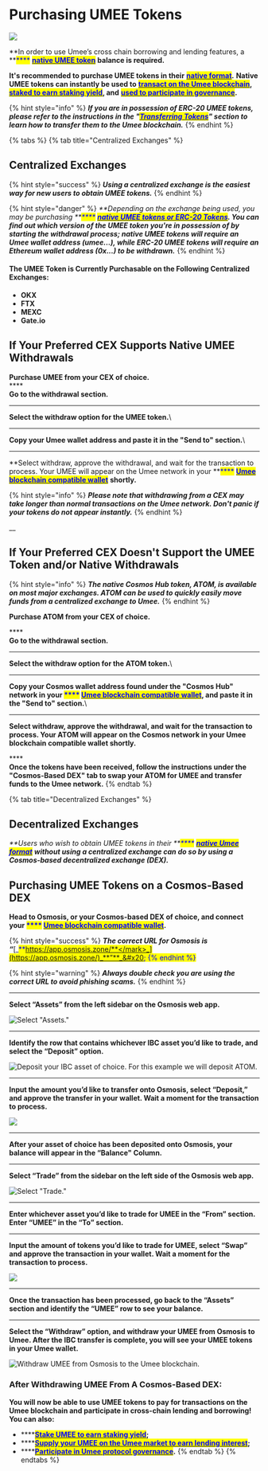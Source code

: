 # Purchasing UMEE Tokens

![](<../../.gitbook/assets/Umee\_Banners\_for site\_1500x500\_2-2 (1).png>)

**In order to use Umee’s cross chain borrowing and lending features, a **<mark style="color:blue;">****</mark> [<mark style="color:blue;">**native UMEE token**</mark>](../../overview/the-umee-token/) **balance is required.**&#x20;

**It's recommended to purchase UMEE tokens in their** [<mark style="color:blue;">**native format**</mark>](../../overview/the-umee-token/token-format.md)**.** **Native UMEE tokens can instantly be used to** [<mark style="color:blue;">**transact on the Umee blockchain**</mark>](../using-the-web-app/supply-and-withdraw.md)**,** [<mark style="color:blue;">**staked to earn staking yield**</mark>](../staking-umee/)**, and** [<mark style="color:blue;">**used to participate in governance**</mark>](../participating-in-governance.md)**.**

{% hint style="info" %}
_**If you are in possession of ERC-20 UMEE tokens, please refer to the instructions in the "**_[_<mark style="color:blue;">**Transferring Tokens**</mark>_](../using-the-web-app/transferring-tokens.md)_**" section to learn how to transfer them to the Umee blockchain.**_
{% endhint %}

{% tabs %}
{% tab title="Centralized Exchanges" %}
## Centralized Exchanges

{% hint style="success" %}
_**Using a centralized exchange is the easiest way for new users to obtain UMEE tokens.**_
{% endhint %}

{% hint style="danger" %}
_**Depending on the exchange being used, you may be purchasing **<mark style="color:blue;">****</mark>_ [_<mark style="color:blue;">**native UMEE tokens or ERC-20 Tokens**</mark>_](../../overview/the-umee-token/token-format.md)_**. You can find out which version of the UMEE token you're in possession of by starting the withdrawal process; native UMEE tokens will require an Umee wallet address (umee...), while ERC-20 UMEE tokens will require an Ethereum wallet address (0x...) to be withdrawn.**_
{% endhint %}

#### The UMEE Token is Currently Purchasable on the Following Centralized Exchanges:

* **OKX**
* **FTX**
* **MEXC**
* **Gate.io**

## If Your Preferred CEX Supports Native UMEE Withdrawals

**Purchase UMEE from your CEX of choice.**\
****\
**Go to the withdrawal section.**

****

**Select the withdraw option for the UMEE token.**\
****

**Copy your Umee wallet address and paste it in the "Send to" section.**\
****

**Select withdraw, approve the withdrawal, and wait for the transaction to process. Your UMEE will appear on the Umee network in your **<mark style="color:blue;">****</mark> [<mark style="color:blue;">**Umee blockchain compatible wallet**</mark>](creating-a-wallet.md) **shortly.**

{% hint style="info" %}
_**Please note that withdrawing from a CEX may take longer than normal transactions on the Umee network. Don't panic if your tokens do not appear instantly.**_
{% endhint %}

__

## If Your Preferred CEX Doesn't Support the UMEE Token and/or Native Withdrawals

{% hint style="info" %}
_**The native Cosmos Hub token, ATOM, is available on most major exchanges. ATOM can be used to quickly easily move funds from a centralized exchange to Umee.**_
{% endhint %}

**Purchase ATOM from your CEX of choice.**

****\
**Go to the withdrawal section.**

****

**Select the withdraw option for the ATOM token.**\
****

**Copy your Cosmos wallet address found under the "Cosmos Hub" network in your **<mark style="color:blue;">****</mark> [<mark style="color:blue;">**Umee blockchain compatible wallet**</mark>](creating-a-wallet.md)**, and paste it in the "Send to" section.**\
****

**Select withdraw, approve the withdrawal, and wait for the transaction to process. Your ATOM will appear on the Cosmos network in your Umee blockchain compatible wallet shortly.**

****\
**Once the tokens have been received, follow the instructions under the "Cosmos-Based DEX" tab to swap your ATOM for UMEE and transfer funds to the Umee network.**
{% endtab %}

{% tab title="Decentralized Exchanges" %}
## Decentralized Exchanges

_**Users who wish to obtain UMEE tokens in their **<mark style="color:blue;">****</mark>_ [_<mark style="color:blue;">**native Umee format**</mark>_](../../overview/the-umee-token/token-format.md) _**without using a centralized exchange can do so by using a Cosmos-based decentralized exchange (DEX).**_

## Purchasing UMEE Tokens on a Cosmos-Based DEX

**Head to Osmosis, or your Cosmos-based DEX of choice, and connect your **<mark style="color:blue;">****</mark> [<mark style="color:blue;">**Umee blockchain compatible wallet**</mark>](creating-a-wallet.md)**.**

{% hint style="success" %}
_**The correct URL for Osmosis is “**_[_<mark style="color:blue;">**https://app.osmosis.zone/**</mark>_](https://app.osmosis.zone/)_**”**_&#x20;
{% endhint %}

{% hint style="warning" %}
_**Always double check you are using the correct URL to avoid phishing scams.**_
{% endhint %}

****

**Select “Assets” from the left sidebar on the Osmosis web app.**

![Select "Assets."](<../../.gitbook/assets/select-assets (1).png>)

****

**Identify the row that contains whichever IBC asset you’d like to trade, and select the “Deposit” option.**

![Deposit your IBC asset of choice. For this example we will deposit ATOM.](../../.gitbook/assets/deposit-ibc-asset.png)

****

**Input the amount you’d like to transfer onto Osmosis, select “Deposit,” and approve the transfer in your wallet. Wait a moment for the transaction to process.**

![](<../../.gitbook/assets/deposit ibc asset.png>)

****

**After your asset of choice has been deposited onto Osmosis, your balance will appear in the “Balance" Column.**

****

**Select “Trade” from the sidebar on the left side of the Osmosis web app.**

![Select "Trade."](../../.gitbook/assets/select-trade.png)

****

**Enter  whichever asset you’d like to trade for UMEE in the “From” section. Enter “UMEE” in the “To” section.**

****

**Input the amount of tokens you’d like to trade for UMEE, select “Swap” and approve the transaction in your wallet. Wait a moment for the transaction to process.**

![](../../.gitbook/assets/swap-ibc-asset-for-UMEE.png)

****

**Once the transaction has been processed, go back to the “Assets” section and identify the “UMEE” row to see your balance.**

****

**Select the “Withdraw” option, and withdraw your UMEE from Osmosis to Umee. After the IBC transfer is complete, you will see your UMEE tokens in your Umee wallet.**

![Withdraw UMEE from Osmosis to the Umee blockchain.](../../.gitbook/assets/withdraw-UMEE.png)



### After Withdrawing UMEE From A Cosmos-Based DEX:

**You will now be able to use UMEE tokens to pay for transactions on the Umee blockchain and participate in cross-chain lending and borrowing! You can also:**

* ****[<mark style="color:blue;">**Stake UMEE to earn staking yield**</mark>](../staking-umee/)**;**
* ****[<mark style="color:blue;">**Supply your UMEE on the Umee market to earn lending interest**</mark>](../using-the-web-app/supply-and-withdraw.md)**;**
* ****[<mark style="color:blue;">**Participate in Umee protocol governance**</mark>](../participating-in-governance.md)**.**
{% endtab %}
{% endtabs %}

